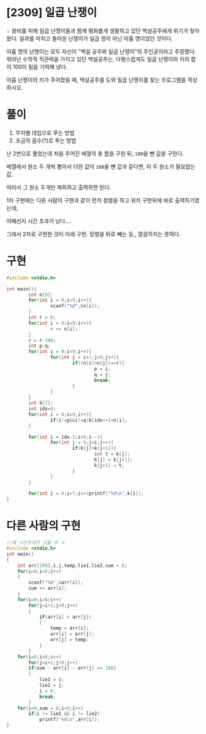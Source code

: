 # [2309] 일곱 난쟁이

💡 왕비를 피해 일곱 난쟁이들과 함께 평화롭게 생활하고 있던 백설공주에게 위기가 찾아왔다. 일과를 마치고 돌아온 난쟁이가 일곱 명이 아닌 아홉 명이었던 것이다.

아홉 명의 난쟁이는 모두 자신이 "백설 공주와 일곱 난쟁이"의 주인공이라고 주장했다. 뛰어난 수학적 직관력을 가지고 있던 백설공주는, 다행스럽게도 일곱 난쟁이의 키의 합이 100이 됨을 기억해 냈다.

아홉 난쟁이의 키가 주어졌을 때, 백설공주를 도와 일곱 난쟁이를 찾는 프로그램을 작성하시오.


# 풀이

1. 무차별 대입으로 푸는 방법
2. 조금의 꼼수(?)로 푸는 방법

난 2번으로 풀었는데 처음 주어진 배열의 총 합을 구한 뒤, `100`을 뺀 값을 구한다.

배열에서 원소 두 개씩 뽑아서 더한 값이 `100`을 뺀 값과 같다면, 이 두 원소가 필요없는 값.

따라서 그 원소 두개만 제외하고 출력하면 된다.

1차 구현때는 다른 사람의 구현과 같이 먼저 정렬을 하고 위치 구한뒤에 바로 출력하기였는데,

어째선지 시간 초과가 났다....

그래서 2차로 구현한 것이 아래 구현. 정렬을 뒤로 빼는 등,, 깔끔하지는 못하다.

# 구현

```c
#include <stdio.h>

int main(){
        int n[9];
        for(int i = 0;i<9;i++){
                scanf("%d",&n[i]);
        }
        int r = 0;
        for(int i = 0;i<9;i++){
                r += n[i];
        }
        r = r-100;
        int p,q;
        for(int i = 0;i<9;i++){
                for(int j = i+1;j<9;j++){
                        if((n[i]+n[j])==r){
                                p = i;
                                q = j;
                                break;
                        }
                }
        }
        int k[7];
        int idx=0;
        for(int i = 0;i<9;i++){
                if(i!=p&&i!=q)k[idx++]=n[i];
        }

        for(int i = idx-1;i>0;i--){
                for(int j = 0;j<i;j++){
                        if(k[j]>k[j+1]){
                                int t = k[j];
                                k[j] = k[j+1];
                                k[j+1] = t;
                        }
                }
        }

        for(int i = 0;i<7;i++)printf("%d\n",k[i]);
}
```

# 다른 사람의 구현

```c
//왜 시간초과가 났을 까 ㅠ
#include <stdio.h>
int main()
{
	int arr[100],i,j,temp,lie1,lie2,sum = 0;
	for(i=0;i<9;i++)
	{
		scanf("%d",&arr[i]);
		sum += arr[i];
	}
	for(i=0;i<8;i++)
		for(j=i+1;j<9;j++)
		{
			if(arr[i] > arr[j])
			{
				temp = arr[i];
				arr[i] = arr[j];
				arr[j] = temp;
			}
		}
	for(i=0;i<8;i++)
		for(j=i+1;j<9;j++)
		if(sum - arr[i] - arr[j] == 100)
		{
			lie1 = i;
			lie2 = j;
			i = 8;
			break;
		}
	for(i=0,sum = 0;i<9;i++)
		if(i != lie1 && i != lie2)
			printf("%d\n",arr[i]);
}
```
